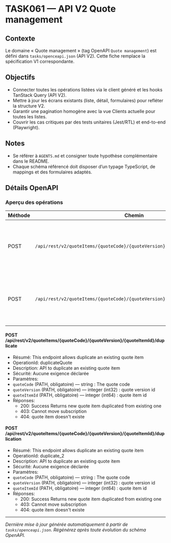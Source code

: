 # TASK061 — API V2 Quote management

## Contexte
Le domaine « Quote management » (tag OpenAPI `Quote management`) est défini dans `tasks/openceapi.json` (API V2). Cette fiche remplace la spécification V1 correspondante.

## Objectifs
- Connecter toutes les opérations listées via le client généré et les hooks TanStack Query (API V2).
- Mettre à jour les écrans existants (liste, détail, formulaires) pour refléter la structure V2.
- Garantir une pagination homogène avec la vue Clients actuelle pour toutes les listes.
- Couvrir les cas critiques par des tests unitaires (Jest/RTL) et end-to-end (Playwright).

## Notes
- Se référer à `AGENTS.md` et consigner toute hypothèse complémentaire dans le README.
- Chaque schéma référencé doit disposer d’un typage TypeScript, de mappings et des formulaires adaptés.

## Détails OpenAPI

### Aperçu des opérations

| Méthode | Chemin | Résumé | OperationId |
| --- | --- | --- | --- |
| POST | `/api/rest/v2/quoteItems/{quoteCode}/{quoteVersion}/{quoteItemId}/duplicate` | This endpoint allows duplicate an existing quote item | duplicateQuote |
| POST | `/api/rest/v2/quoteItems/{quoteCode}/{quoteVersion}/{quoteItemId}/duplication` | This endpoint allows duplicate an existing quote item | duplicate_2 |

#### POST /api/rest/v2/quoteItems/{quoteCode}/{quoteVersion}/{quoteItemId}/duplicate

- Résumé: This endpoint allows duplicate an existing quote item
- OperationId: duplicateQuote
- Description: API to duplicate an existing quote item
- Sécurité: Aucune exigence déclarée
- Paramètres:
- `quoteCode` (PATH, obligatoire) — string : The quote code
- `quoteVersion` (PATH, obligatoire) — integer (int32) : quote version id
- `quoteItemId` (PATH, obligatoire) — integer (int64) : quote item id
- Réponses:
  - 200: Success Returns new quote item duplicated from existing one
  - 403: Cannot move subscription
  - 404: quote item doesn't existe

#### POST /api/rest/v2/quoteItems/{quoteCode}/{quoteVersion}/{quoteItemId}/duplication

- Résumé: This endpoint allows duplicate an existing quote item
- OperationId: duplicate_2
- Description: API to duplicate an existing quote item
- Sécurité: Aucune exigence déclarée
- Paramètres:
- `quoteCode` (PATH, obligatoire) — string : The quote code
- `quoteVersion` (PATH, obligatoire) — integer (int32) : quote version id
- `quoteItemId` (PATH, obligatoire) — integer (int64) : quote item id
- Réponses:
  - 200: Success Returns new quote item duplicated from existing one
  - 403: Cannot move subscription
  - 404: quote item doesn't existe

---

_Dernière mise à jour générée automatiquement à partir de `tasks/openceapi.json`. Régénérez après toute évolution du schéma OpenAPI._
